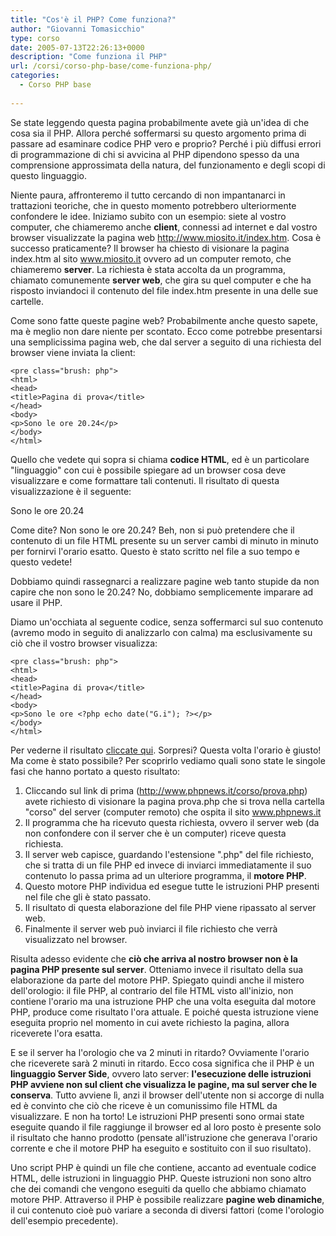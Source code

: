 ```yaml
---
title: "Cos'è il PHP? Come funziona?"
author: "Giovanni Tomasicchio"
type: corso
date: 2005-07-13T22:26:13+0000
description: "Come funziona il PHP"
url: /corsi/corso-php-base/come-funziona-php/
categories:
  - Corso PHP base
  
---
```

Se state leggendo questa pagina probabilmente avete già un'idea di che cosa sia il PHP. Allora perché soffermarsi su questo argomento prima di passare ad esaminare codice PHP vero e proprio? Perché i più diffusi errori di programmazione di chi si avvicina al PHP dipendono spesso da una comprensione approssimata della natura, del funzionamento e degli scopi di questo linguaggio.

Niente paura, affronteremo il tutto cercando di non impantanarci in trattazioni teoriche, che in questo momento potrebbero ulteriormente confondere le idee. Iniziamo subito con un esempio: siete al vostro computer, che chiameremo anche **client**, connessi ad internet e dal vostro browser visualizzate la pagina web http://www.miosito.it/index.htm. Cosa è successo praticamente? Il browser ha chiesto di visionare la pagina index.htm al sito www.miosito.it ovvero ad un computer remoto, che chiameremo **server**. La richiesta è stata accolta da un programma, chiamato comunemente **server web**, che gira su quel computer e che ha risposto inviandoci il contenuto del file index.htm presente in una delle sue cartelle.

Come sono fatte queste pagine web? Probabilmente anche questo sapete, ma è meglio non dare niente per scontato. Ecco come potrebbe presentarsi una semplicissima pagina web, che dal server a seguito di una richiesta del browser viene inviata la client:

 ```
<pre class="brush: php">
<html>
<head>
<title>Pagina di prova</title>
</head>
<body>
<p>Sono le ore 20.24</p>
</body>
</html>
```

Quello che vedete qui sopra si chiama **codice HTML**, ed è un particolare "linguaggio" con cui è possibile spiegare ad un browser cosa deve visualizzare e come formattare tali contenuti. Il risultato di questa visualizzazione è il seguente:

Sono le ore 20.24

Come dite? Non sono le ore 20.24? Beh, non si può pretendere che il contenuto di un file HTML presente su un server cambi di minuto in minuto per fornirvi l'orario esatto. Questo è stato scritto nel file a suo tempo e questo vedete!

Dobbiamo quindi rassegnarci a realizzare pagine web tanto stupide da non capire che non sono le 20.24? No, dobbiamo semplicemente imparare ad usare il PHP.

Diamo un'occhiata al seguente codice, senza soffermarci sul suo contenuto (avremo modo in seguito di analizzarlo con calma) ma esclusivamente su ciò che il vostro browser visualizza:

 ```
<pre class="brush: php">
<html>
<head>
<title>Pagina di prova</title>
</head>
<body>
<p>Sono le ore <?php echo date("G.i"); ?></p>
</body>
</html>
```

Per vederne il risultato [cliccate qui](http://www.phpnews.it/corso/prova.php). Sorpresi? Questa volta l'orario è giusto! Ma come è stato possibile? Per scoprirlo vediamo quali sono state le singole fasi che hanno portato a questo risultato:

1. Cliccando sul link di prima (<http://www.phpnews.it/corso/prova.php>) avete richiesto di visionare la pagina prova.php che si trova nella cartella "corso" del server (computer remoto) che ospita il sito www.phpnews.it
2. Il programma che ha ricevuto questa richiesta, ovvero il server web (da non confondere con il server che è un computer) riceve questa richiesta.
3. Il server web capisce, guardando l'estensione ".php" del file richiesto, che si tratta di un file PHP ed invece di inviarci immediatamente il suo contenuto lo passa prima ad un ulteriore programma, il **motore PHP**.
4. Questo motore PHP individua ed esegue tutte le istruzioni PHP presenti nel file che gli è stato passato.
5. Il risultato di questa elaborazione del file PHP viene ripassato al server web.
6. Finalmente il server web può inviarci il file richiesto che verrà visualizzato nel browser.
 
Risulta adesso evidente che **ciò che arriva al nostro browser non è la pagina PHP presente sul server**. Otteniamo invece il risultato della sua elaborazione da parte del motore PHP. Spiegato quindi anche il mistero dell'orologio: il file PHP, al contrario del file HTML visto all'inizio, non contiene l'orario ma una istruzione PHP che una volta eseguita dal motore PHP, produce come risultato l'ora attuale. E poiché questa istruzione viene eseguita proprio nel momento in cui avete richiesto la pagina, allora riceverete l'ora esatta.

E se il server ha l'orologio che va 2 minuti in ritardo? Ovviamente l'orario che riceverete sarà 2 minuti in ritardo. Ecco cosa significa che il PHP è un **linguaggio Server Side**, ovvero lato server: **l'esecuzione delle istruzioni PHP avviene non sul client che visualizza le pagine, ma sul server che le conserva**. Tutto avviene lì, anzi il browser dell'utente non si accorge di nulla ed è convinto che ciò che riceve è un comunissimo file HTML da visualizzare. E non ha torto! Le istruzioni PHP presenti sono ormai state eseguite quando il file raggiunge il browser ed al loro posto è presente solo il risultato che hanno prodotto (pensate all'istruzione che generava l'orario corrente e che il motore PHP ha eseguito e sostituito con il suo risultato).

Uno script PHP è quindi un file che contiene, accanto ad eventuale codice HTML, delle istruzioni in linguaggio PHP. Queste istruzioni non sono altro che dei comandi che vengono eseguiti da quello che abbiamo chiamato motore PHP. Attraverso il PHP è possibile realizzare **pagine web dinamiche**, il cui contenuto cioè può variare a seconda di diversi fattori (come l'orologio dell'esempio precedente).